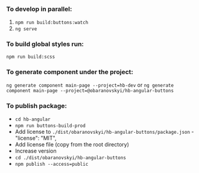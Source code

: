 ### To develop in parallel:
1. `npm run build:buttons:watch`
2. `ng serve`

### To build global styles run:
`npm run build:scss`


### To generate component under the project:
`ng generate component main-page --project=hb-dev` or `ng generate component main-page --project=@obaranovskyi/hb-angular-buttons`

### To publish package:
  - `cd hb-angular`
  - `npm run buttons-build-prod`
  - Add license to `./dist/obaranovskyi/hb-angular-buttons/package.json` - "license": "MIT",
  - Add license file (copy from the root directory)
  - Increase version
  - `cd ./dist/obaranovskyi/hb-angular-buttons`
  - `npm publish --access=public`
